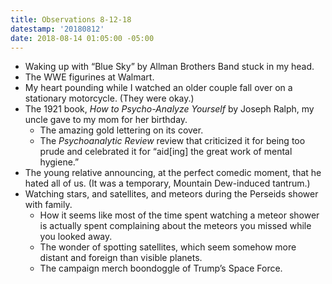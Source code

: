 ```yaml
---
title: Observations 8-12-18
datestamp: '20180812'
date: 2018-08-14 01:05:00 -05:00
---
```


- Waking up with “Blue Sky” by Allman Brothers Band stuck in my head.
- The WWE figurines at Walmart.
- My heart pounding while I watched an older couple fall over on a stationary motorcycle. (They were okay.)
- The 1921 book, *How to Psycho-Analyze Yourself* by Joseph Ralph, my uncle gave to my mom for her birthday.
	- The amazing gold lettering on its cover.
	- The *Psychoanalytic Review* review that criticized it for being too prude and celebrated it for “aid[ing] the great work of mental hygiene.”
- The young relative announcing, at the perfect comedic moment, that he hated all of us. (It was a temporary, Mountain Dew-induced tantrum.)
- Watching stars, and satellites, and meteors during the Perseids shower with family.
	- How it seems like most of the time spent watching a meteor shower is actually spent complaining about the meteors you missed while you looked away.
	- The wonder of spotting satellites, which seem somehow more distant and foreign than visible planets.
	- The campaign merch boondoggle of Trump’s Space Force.
